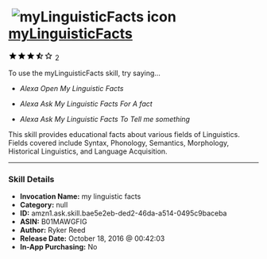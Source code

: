 # &nbsp;<img src="skill_icon" alt="myLinguisticFacts icon" width="36"> [myLinguisticFacts](http://alexa.amazon.com/#skills/amzn1.ask.skill.bae5e2eb-ded2-46da-a514-0495c9baceba)
![3.5 stars](../../images/ic_star_black_18dp_1x.png)![3.5 stars](../../images/ic_star_black_18dp_1x.png)![3.5 stars](../../images/ic_star_black_18dp_1x.png)![3.5 stars](../../images/ic_star_half_black_18dp_1x.png)![3.5 stars](../../images/ic_star_border_black_18dp_1x.png) 2

To use the myLinguisticFacts skill, try saying...

* *Alexa Open My Linguistic Facts*

* *Alexa Ask My Linguistic Facts For A fact*

* *Alexa Ask My Linguistic Facts To Tell me something*

This skill provides educational facts about various fields of Linguistics. Fields covered include Syntax, Phonology, Semantics, Morphology, Historical Linguistics, and Language Acquisition.

***

### Skill Details

* **Invocation Name:** my linguistic facts
* **Category:** null
* **ID:** amzn1.ask.skill.bae5e2eb-ded2-46da-a514-0495c9baceba
* **ASIN:** B01MAWGFIG
* **Author:** Ryker Reed
* **Release Date:** October 18, 2016 @ 00:42:03
* **In-App Purchasing:** No
